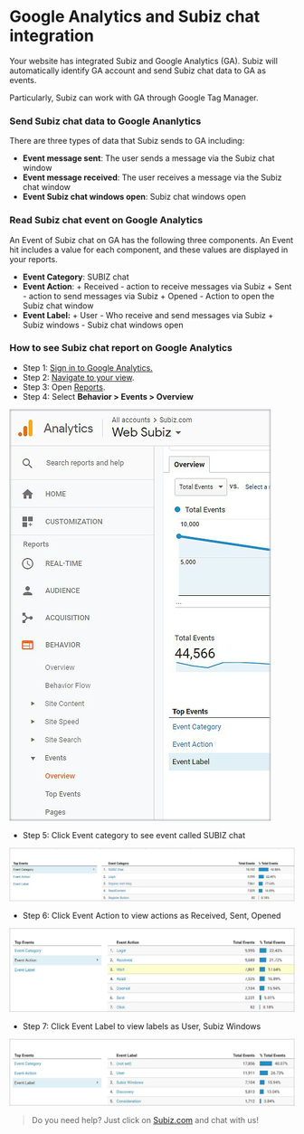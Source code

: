 # Google Analytics and Subiz chat integration

Your website has integrated Subiz and Google Analytics \(GA\). Subiz will automatically identify GA account and send Subiz chat data to GA as events.

Particularly, Subiz can work with GA through Google Tag Manager.

### Send Subiz chat data to Google Ananlytics

There are three types of data that Subiz sends to GA including:

*  **Event message sent**: The user sends a message via the Subiz chat window
*  **Event message received**: The user receives a message via the Subiz chat window
*  **Event Subiz chat windows open**: Subiz chat windows open 

### Read Subiz chat event on Google Analytics

 An Event of Subiz chat on GA has the following three components. An Event hit includes a value for each component, and these values are displayed in your reports.

* **Event Category**: SUBIZ chat
* **Event Action**: + Received - action to receive messages via Subiz  + Sent - action to send messages via Subiz + Opened - Action to open the Subiz chat window
* **Event Label:** + User - Who receive and send messages via Subiz + Subiz windows - Subiz chat windows open

### How to see Subiz chat report on Google Analytics

* Step 1: [Sign in to Google Analytics.](https://analytics.google.com/)
* Step 2: [Navigate to your view](https://support.google.com/analytics/answer/6099198).
* Step 3: Open [Reports](https://support.google.com/analytics/answer/6102416).
* Step 4: Select **Behavior &gt; Events &gt; Overview**

![View Events report](../.gitbook/assets/1.-mo-ga-copy.jpg)

* Step 5: Click Event category to see event called SUBIZ chat

![Event category of Subiz chat](../.gitbook/assets/cate-copy.jpg)

* Step 6: Click Event Action to view actions as Received, Sent, Opened

![Event Action of Subiz chat](../.gitbook/assets/2.-action-copy%20%282%29.jpg)

* Step 7: Click Event Label to view labels as User, Subiz Windows

![Event Label of Subiz chat](../.gitbook/assets/3.-label-copy.jpg)



> Do you need help? Just click on [Subiz.com](https://subiz.com/en) and chat with us!






